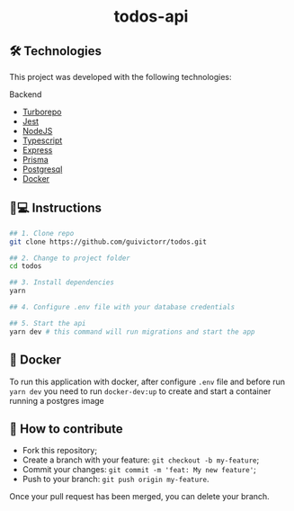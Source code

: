 <h1 align='center'>todos-api</h1>

## 🛠 Technologies

This project was developed with the following technologies:

Backend

- [Turborepo](https://turborepo.org/)
- [Jest](https://jestjs.io/pt-BR/)
- [NodeJS](https://nodejs.org/)
- [Typescript](https://typescriptlang.org/)
- [Express](http://expressjs.com/pt-br/)
- [Prisma](https://www.prisma.io/)
- [Postgresql](https://www.postgresql.org/)
- [Docker](https://www.docker.com)

## 📱💻 Instructions

```bash
## 1. Clone repo
git clone https://github.com/guivictorr/todos.git

## 2. Change to project folder
cd todos

## 3. Install dependencies
yarn

## 4. Configure .env file with your database credentials

## 5. Start the api
yarn dev # this command will run migrations and start the app
```

## 🐳 Docker

To run this application with docker, after configure `.env` file and before run `yarn dev` you need to run `docker-dev:up` to create and start a container running a postgres image

## 🤔 How to contribute

- Fork this repository;
- Create a branch with your feature: `git checkout -b my-feature`;
- Commit your changes: `git commit -m 'feat: My new feature'`;
- Push to your branch: `git push origin my-feature`.

Once your pull request has been merged, you can delete your branch.
